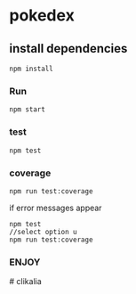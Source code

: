 # pokedex

## install dependencies
```
npm install
```

### Run
```
npm start
```
### test
```
npm test
```
### coverage
```
npm run test:coverage
```
if error messages appear
```
npm test
//select option u
npm run test:coverage
```
### ENJOY
#   c l i k a l i a 
 
 
